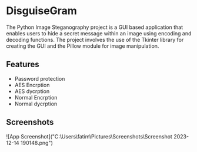# DisguiseGram

The Python Image Steganography project is a GUI based application that enables users to hide a secret message within an image using encoding and decoding functions. The project involves the use of the Tkinter library for creating the GUI and the Pillow module for image manipulation.

## Features

- Password protection
- AES Encrption
- AES dycrption
- Normal Encrption
- Normal dycrption
## Screenshots

![App Screenshot]("C:\Users\fatim\Pictures\Screenshots\Screenshot 2023-12-14 190148.png")
